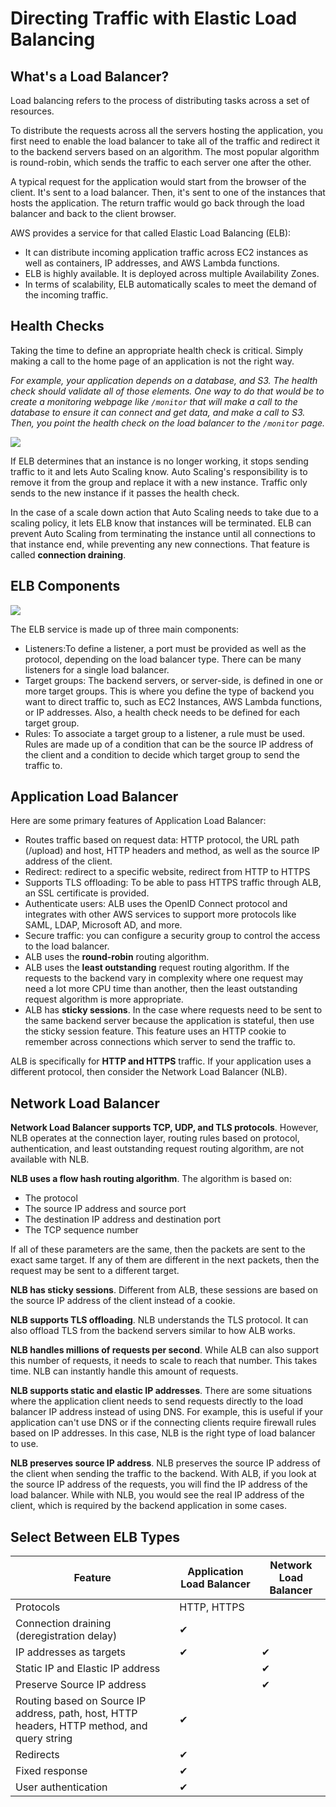 # Directing Traffic with Elastic Load Balancing

## What's a Load Balancer?

Load balancing refers to the process of distributing tasks across a set of resources.

To distribute the requests across all the servers hosting the application, you first need to enable the load balancer to take all of the traffic and redirect it to the backend servers based on an algorithm. The most popular algorithm is round-robin, which sends the traffic to each server one after the other.

A typical request for the application would start from the browser of the client. It's sent to a load balancer. Then, it's sent to one of the instances that hosts the application. The return traffic would go back through the load balancer and back to the client browser.

AWS provides a service for that called Elastic Load Balancing (ELB):
- It can distribute incoming application traffic across EC2 instances as well as containers, IP addresses, and AWS Lambda functions.
- ELB is highly available. It is deployed across multiple Availability Zones.
- In terms of scalability, ELB automatically scales to meet the demand of the incoming traffic.


## Health Checks

Taking the time to define an appropriate health check is critical. Simply making a call to the home page of an application is not the right way.

*For example, your application depends on a database, and S3. The health check should validate all of those elements. One way to do that would be to create a monitoring webpage like `/monitor` that will make a call to the database to ensure it can connect and get data, and make a call to S3. Then, you point the health check on the load balancer to the `/monitor` page.*

![](https://d3c33hcgiwev3.cloudfront.net/imageAssetProxy.v1/HAix_5anRTiIsf-WpyU4Ew_399d176189a7467795b6ffb2847106e8_healthCheck.jpeg?expiry=1663286400000&hmac=TTQDRpVHvow2ZrHkSQdkXCqxswT14JrFduZpQTZKUac)

If ELB determines that an instance is no longer working, it stops sending traffic to it and lets Auto Scaling know. Auto Scaling's responsibility is to remove it from the group and replace it with a new instance. Traffic only sends to the new instance if it passes the health check.

In the case of a scale down action that Auto Scaling needs to take due to a scaling policy, it lets ELB know that instances will be terminated. ELB can prevent Auto Scaling from terminating the instance until all connections to that instance end, while preventing any new connections. That feature is called **connection draining**.


## ELB Components

![](https://d3c33hcgiwev3.cloudfront.net/imageAssetProxy.v1/scrYrLhfRsKK2Ky4X1bC6g_4889070edee34d2aa217a6d24f23243a_ELB.jpeg?expiry=1663286400000&hmac=ucpDTmzZW5ZmlORfxsBs9O0dpD8at1iQDnTrOsU8Qro)

The ELB service is made up of three main components:

- Listeners:To define a listener, a port must be provided as well as the protocol, depending on the load balancer type. There can be many listeners for a single load balancer.
- Target groups: The backend servers, or server-side, is defined in one or more target groups. This is where you define the type of backend you want to direct traffic to, such as EC2 Instances, AWS Lambda functions, or IP addresses. Also, a health check needs to be defined for each target group.
- Rules: To associate a target group to a listener, a rule must be used. Rules are made up of a condition that can be the source IP address of the client and a condition to decide which target group to send the traffic to.


## Application Load Balancer

Here are some primary features of Application Load Balancer:

- Routes traffic based on request data: HTTP protocol, the URL path (/upload) and host, HTTP headers and method, as well as the source IP address of the client.
- Redirect: redirect to a specific website, redirect from HTTP to HTTPS
- Supports TLS offloading: To be able to pass HTTPS traffic through ALB, an SSL certificate is provided.
- Authenticate users: ALB uses the OpenID Connect protocol and integrates with other AWS services to support more protocols like SAML, LDAP, Microsoft AD, and more.
- Secure traffic: you can configure a security group to control the access to the load balancer.
- ALB uses the **round-robin** routing algorithm.
- ALB uses the **least outstanding** request routing algorithm. If the requests to the backend vary in complexity where one request may need a lot more CPU time than another, then the least outstanding request algorithm is more appropriate.
- ALB has **sticky sessions**. In the case where requests need to be sent to the same backend server because the application is stateful, then use the sticky session feature. This feature uses an HTTP cookie to remember across connections which server to send the traffic to.

ALB is specifically for **HTTP and HTTPS** traffic. If your application uses a different protocol, then consider the Network Load Balancer (NLB).


## Network Load Balancer

**Network Load Balancer supports TCP, UDP, and TLS protocols**. However, NLB operates at the connection layer, routing rules based on protocol, authentication, and least outstanding request routing algorithm, are not available with NLB.

**NLB uses a flow hash routing algorithm**. The algorithm is based on:
- The protocol
- The source IP address and source port
- The destination IP address and destination port
- The TCP sequence number

If all of these parameters are the same, then the packets are sent to the exact same target. If any of them are different in the next packets, then the request may be sent to a different target.

**NLB has sticky sessions**. Different from ALB, these sessions are based on the source IP address of the client instead of a cookie.

**NLB supports TLS offloading**. NLB understands the TLS protocol. It can also offload TLS from the backend servers similar to how ALB works.

**NLB handles millions of requests per second**. While ALB can also support this number of requests, it needs to scale to reach that number. This takes time. NLB can instantly handle this amount of requests.

**NLB supports static and elastic IP addresses**. There are some situations where the application client needs to send requests directly to the load balancer IP address instead of using DNS. For example, this is useful if your application can't use DNS or if the connecting clients require firewall rules based on IP addresses. In this case, NLB is the right type of load balancer to use.

**NLB preserves source IP address**. NLB preserves the source IP address of the client when sending the traffic to the backend. With ALB, if you look at the source IP address of the requests, you will find the IP address of the load balancer. While with NLB, you would see the real IP address of the client, which is required by the backend application in some cases. 

## Select Between ELB Types

| Feature | Application Load Balancer | Network Load Balancer |
|---|---|---|
| Protocols | HTTP, HTTPS |  |
| Connection draining (deregistration delay) | ✔ |  |
| IP addresses as targets | ✔ | ✔ |
| Static IP and Elastic IP address |  | ✔ |
| Preserve Source IP address |  | ✔ |
| Routing based on Source IP address, path, host, HTTP headers, HTTP method, and query string | ✔ |  |
| Redirects | ✔ |  |
| Fixed response | ✔ |  |
| User authentication | ✔ |  |
